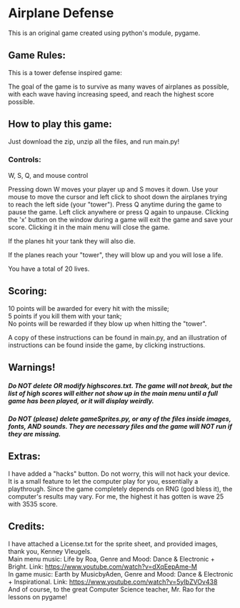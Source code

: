 # Airplane Defense
This is an original game created using python's module, pygame.

## Game Rules:
This is a tower defense inspired game:

The goal of the game is to survive as many waves of airplanes as possible, with each wave having increasing speed, and reach the highest score possible.

## How to play this game:
Just download the zip, unzip all the files, and run main.py!

### Controls:
W, S, Q, and mouse control

Pressing down W moves your player up and S moves it down. Use your mouse to move the cursor and left click to shoot down the airplanes trying to reach the left side (your "tower"). Press Q anytime during the game to pause the game. Left click anywhere or press Q again to unpause. Clicking the 'x' button on the window during a game will exit the game and save your score. Clicking it in the main menu will close the game.

If the planes hit your tank they will also die.

If the planes reach your "tower", they will blow up and you will lose a life.

You have a total of 20 lives.

## Scoring:
10 points will be awarded for every hit with the missile;  
5 points if you kill them with your tank;  
No points will be rewarded if they blow up when hitting the "tower".

A copy of these instructions can be found in main.py, and an illustration of instructions can be found inside the game, by clicking instructions.

## Warnings!
##### Do **NOT** delete OR modify highscores.txt. The game will not break, but the list of high scores will either not show up in the main menu until a full game has been played, or it will display weirdly.
##### Do **NOT** (please) delete gameSprites.py, or any of the files inside images, fonts, AND sounds. They are necessary files and the game will **NOT** run if they are missing.

## Extras:
I have added a "hacks" button. Do not worry, this will not hack your device. It is a small feature to let the computer play for you, essentially a playthrough. Since the game completely depends on RNG (god bless it), the computer's results may vary. For me, the highest it has gotten is wave 25 with 3535 score.

## Credits:
I have attached a License.txt for the sprite sheet, and provided images, thank you, Kenney Vleugels.  
Main menu music: Life by Roa, Genre and Mood: Dance & Electronic + Bright. Link: https://www.youtube.com/watch?v=dXqEepAme-M  
In game music: Earth by MusicbyAden, Genre and Mood: Dance & Electronic + Inspirational. Link: https://www.youtube.com/watch?v=5yIbZVOv438  
And of course, to the great Computer Science teacher, Mr. Rao for the lessons on pygame!
